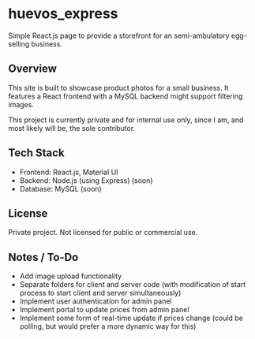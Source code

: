 # huevos_express
Simple React.js page to provide a storefront for an semi-ambulatory egg-selling business.

## Overview
This site is built to showcase product photos for a small business. It features a React frontend with a MySQL backend might support filtering images.

This project is currently private and for internal use only, since I am, and most likely will be, the sole contributor.

## Tech Stack
- Frontend: React.js, Material UI
- Backend: Node.js (using Express) (soon)
- Database: MySQL (soon)

## License
Private project. Not licensed for public or commercial use.

## Notes / To-Do
- Add image upload functionality
- Separate folders for client and server code (with modification of start process to start client and server simultaneously)
- Implement user authentication for admin panel
- Implement portal to update prices from admin panel
- Implement some form of real-time update if prices change (could be polling, but would prefer a more dynamic way for this)
